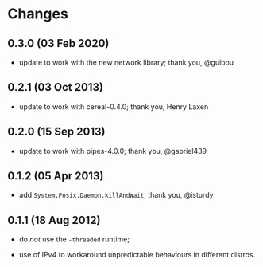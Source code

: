 Changes
=======

0.3.0 (03 Feb 2020)
-------------------

 - update to work with the new network library; thank you, @guibou

0.2.1 (03 Oct 2013)
-------------------

 - update to work with cereal-0.4.0; thank you, Henry Laxen

0.2.0 (15 Sep 2013)
-------------------

 - update to work with pipes-4.0.0; thank you, @gabriel439

0.1.2 (05 Apr 2013)
-------------------

 - add `System.Posix.Daemon.killAndWait`; thank you, @isturdy

0.1.1 (18 Aug 2012)
-------------------

 - do *not* use the `-threaded` runtime;

 - use of IPv4 to workaround unpredictable behaviours in different
   distros.
